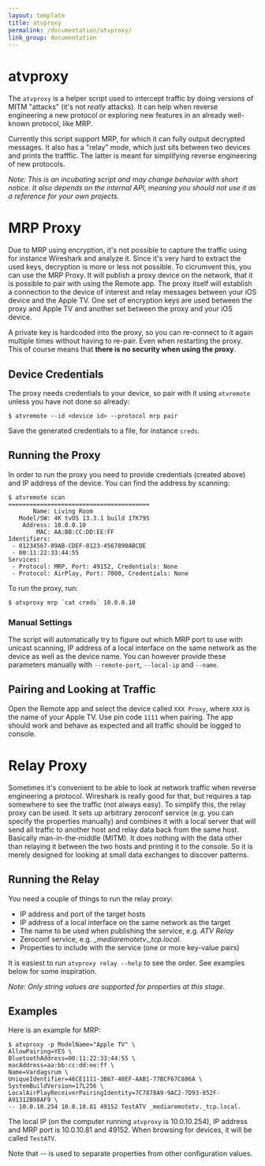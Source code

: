 ```yaml
---
layout: template
title: atvproxy
permalink: /documentation/atvproxy/
link_group: documentation
---
```

# atvproxy

The `atvproxy` is a helper script used to intercept traffic by doing versions
of MITM "attacks" (it's not *really* attacks). It can help when reverse engineering
a new protocol or exploring new features in an already well-known protocol,
like MRP.

Currently this script support MRP, for which it can fully output decrypted
messages. It also has a "relay" mode, which just sits between two devices and
prints the trafffic. The latter is meant for simplifying reverse engineering
of new protocols.

*Note: This is an incubating script and may change behavior with short notice.
It also depends on the internal API, meaning you should not use it as a
reference for your own projects.*

# MRP Proxy

Due to MRP using encryption, it's not possible to capture the traffic using
for instance Wireshark and analyze it. Since it's very hard to extract the
used keys, decryption is more or less not possible. To cicrumvent this, you
can use the MRP Proxy. It will publish a proxy device on the network,
that it is possible to pair with using the Remote app. The proxy itself will
establish a connection to the device of interest and relay messages between
your iOS device and the Apple TV. One set of encryption keys are used between
the proxy and Apple TV and another set between the proxy and your iOS device.

A private key is hardcoded into the proxy, so you can re-connect to it again
multiple times without having to re-pair. Even when restarting the proxy. This
of course means that **there is no security when using the proxy**.

## Device Credentials

The proxy needs credentials to your device, so pair with it using `atvremote`
unless you have not done so already:

```shell
$ atvremote --id <device id> --protocol mrp pair
```

Save the generated credentials to a file, for instance `creds`.

## Running the Proxy

In order to run the proxy you need to provide credentials (created above) and
IP address of the device. You can find the address by scanning:

```shell
$ atvremote scan
========================================
       Name: Living Room
   Model/SW: 4K tvOS 13.3.1 build 17K795
    Address: 10.0.0.10
        MAC: AA:BB:CC:DD:EE:FF
Identifiers:
 - 01234567-89AB-CDEF-0123-4567890ABCDE
 - 00:11:22:33:44:55
Services:
 - Protocol: MRP, Port: 49152, Credentials: None
 - Protocol: AirPlay, Port: 7000, Credentials: None
```

To run the proxy, run:

```shell
$ atvproxy mrp `cat creds` 10.0.0.10
```

### Manual Settings

The script will automatically try to figure out which MRP port to use with
unicast scanning, IP address of a local interface on the same network as the
device as well as the device name. You can however provide these parameters
manually with `--remote-port`, `--local-ip` and `--name`.

## Pairing and Looking at Traffic

Open the Remote app and select the device called `XXX Proxy`, where `XXX`
is the name of your Apple TV. Use pin code `1111` when pairing. The app should
work and behave as expected and all traffic should be logged to console.

# Relay Proxy

Sometimes it's convenient to be able to look at network traffic when reverse
engineering a protocol. Wireshark is really good for that, but requires a tap
somewhere to see the traffic (not always easy). To simplify this, the relay
proxy can be used. It sets up arbitrary zeroconf service (e.g. you can
specify the properties manually) and combines it with a local server that will
send all traffic to another host and relay data back from the same host.
Basically man-in-the-middle (MITM). It does nothing with the data other than
relaying it between the two hosts and printing it to the console. So it is
merely designed for looking at small data exchanges to discover patterns.

## Running the Relay

You need a couple of things to run the relay proxy:

* IP address and port of the target hosts
* IP address of a local interface on the same network as the target
* The name to be used when publishing the service, e.g. *ATV Relay*
* Zeroconf service, e.g. *_mediaremotetv._tcp.local.*
* Properties to include with the service (one or more key-value pairs)

It is easiest to run `atvproxy relay --help` to see the order. See examples
below for some inspiration.

*Note: Only string values are supported for properties at this stage.*

## Examples

Here is an example for MRP:

```shell
$ atvproxy -p ModelName="Apple TV" \
AllowPairing=YES \
BluetoothAddress=00:11:22:33:44:55 \
macAddress=aa:bb:cc:dd:ee:ff \
Name=Vardagsrum \
UniqueIdentifier=46CE1111-3B67-48EF-AAB1-77BCF67C886A \
SystemBuildVersion=17L256 \
LocalAirPlayReceiverPairingIdentity=7C7878A9-9AC2-7D93-852F-A91312B98AF9 \
-- 10.0.10.254 10.0.10.81 49152 TestATV _mediaremotetv._tcp.local.
```

The local IP (on the computer running `atvproxy` is 10.0.10.254), IP
address and MRP port is 10.0.10.81 and 49152. When browsing for devices,
it will be called `TestATV`.

Note that *--* is used to separate properties from other configuration
values.